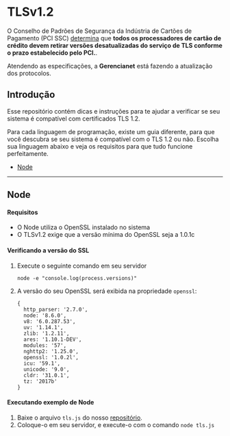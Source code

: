 # TLSv1.2

O Conselho de Padrões de Segurança da Indústria de Cartões de Pagamento (PCI SSC) [determina](http://blog.pcisecuritystandards.org/migrating-from-ssl-and-early-tls) que **todos os processadores de cartão de crédito devem retirar versões desatualizadas do serviço de TLS conforme o prazo estabelecido pelo PCI.**.

Atendendo as especificações, a **Gerencianet** está fazendo a atualização dos protocolos.

## Introdução

Esse repositório contém dicas e instruções para te ajudar a verificar se seu sistema é compatível com certificados TLS 1.2.

Para cada linguagem de programação, existe um guia diferente, para que você descubra se seu sistema é compatível com o TLS 1.2 ou não. Escolha sua linguagem abaixo e veja os requisitos para que tudo funcione perfeitamente.

* [Node](#node)

* * *

## Node

#### Requisitos

- O Node utiliza o OpenSSL instalado no sistema
- O TLSv1.2 exige que a versão mínima do OpenSSL seja a 1.0.1c

#### Verificando a versão do SSL

1. Execute o seguinte comando em seu servidor
    ```
    node -e "console.log(process.versions)"
    ```
2. A versão do seu OpenSSL será exibida na propriedade `openssl`:
    ```
    {
      http_parser: '2.7.0',
      node: '8.6.0',
      v8: '6.0.287.53',
      uv: '1.14.1',
      zlib: '1.2.11',
      ares: '1.10.1-DEV',
      modules: '57',
      nghttp2: '1.25.0',
      openssl: '1.0.2l',
      icu: '59.1',
      unicode: '9.0',
      cldr: '31.0.1',
      tz: '2017b' 
    }
    ```

#### Executando exemplo de Node

1. Baixe o arquivo `tls.js` do nosso [repositório](Node/).
2. Coloque-o em seu servidor, e execute-o com o comando `node tls.js`